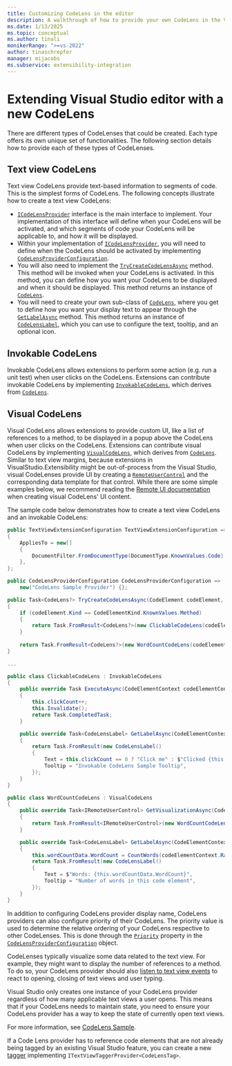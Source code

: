 ```yaml
---
title: Customizing CodeLens in the editor
description: A walkthrough of how to provide your own CodeLens in the Visual Studio editor using extensions
ms.date: 1/13/2025
ms.topic: conceptual
ms.author: tinali
monikerRange: ">=vs-2022"
author: tinaschrepfer
manager: mijacobs
ms.subservice: extensibility-integration
---
```


# Extending Visual Studio editor with a new CodeLens
There are different types of CodeLenses that could be created. Each type offers its own unique set of functionalities. The following section details how to provide each of these types of CodeLenses.

## Text view CodeLens
Text view CodeLens provide text-based information to segments of code. This is the simplest forms of CodeLens. The following concepts illustrate how to create a text view CodeLens:
- [`ICodeLensProvider`](/dotnet/api/microsoft.visualstudio.extensibility.editor.icodelensprovider) interface is the main interface to implement. Your implementation of this interface will define when your CodeLens will be activated, and which segments of code your CodeLens will be applicable to, and how it will be displayed.
- Within your implementation of [`ICodeLensProvider`](/dotnet/api/microsoft.visualstudio.extensibility.editor.icodelensprovider), you will need to define when the CodeLens should be activated by implementing [`CodeLensProviderConfiguration`](/dotnet/api/microsoft.visualstudio.extensibility.editor.codelensproviderconfiguration).
- You will also need to implement the [`TryCreateCodeLensAsync`](/dotnet/api/microsoft.visualstudio.extensibility.editor.icodelensprovider.trycreatecodelensasync) method. This method will be invoked when your CodeLens is activated. In this method, you can define how you want your CodeLens to be displayed and when it should be displayed. This method returns an instance of [`CodeLens`](/dotnet/api/microsoft.visualstudio.extensibility.editor.codelens).
- You will need to create your own sub-class of [`CodeLens`](/dotnet/api/microsoft.visualstudio.extensibility.editor.codelens), where you get to define how you want your display text to appear through the [`GetLabelAsync`](/dotnet/api/microsoft.visualstudio.extensibility.editor.codelens.getlabelasync) method. This method returns an instance of [`CodeLensLabel`](/dotnet/api/microsoft.visualstudio.extensibility.editor.codelenslabel), which you can use to configure the text, tooltip, and an optional icon.

## Invokable CodeLens
Invokable CodeLens allows extensions to perform some action (e.g. run a unit test) when user clicks on the CodeLens. Extensions can contribute invokable CodeLens by implementing [`InvokableCodeLens`](/dotnet/api/microsoft.visualstudio.extensibility.editor.invokablecodelens), which derives from [`CodeLens`](/dotnet/api/microsoft.visualstudio.extensibility.editor.codelens).

## Visual CodeLens
Visual CodeLens allows extensions to provide custom UI, like a list of references to a method, to be displayed in a popup above the CodeLens when user clicks on the CodeLens. Extensions can contribute visual CodeLens by implementing [`VisualCodeLens`](/dotnet/api/microsoft.visualstudio.extensibility.editor.visualcodelens), which derives from [`CodeLens`](/dotnet/api/microsoft.visualstudio.extensibility.editor.codelens). Similar to text view margins, because extensions in VisualStudio.Extensibility might be out-of-process from the Visual Studio, visual CodeLenses provide UI by creating a [`RemoteUserControl`](./../../inside-the-sdk/remote-ui.md) and the corresponding data template for that control. While there are some simple examples below, we recommend reading the [Remote UI documentation](./../../inside-the-sdk/remote-ui.md) when creating visual CodeLens' UI content.

The sample code below demonstrates how to create a text view CodeLens and an invokable CodeLens:

```csharp
public TextViewExtensionConfiguration TextViewExtensionConfiguration => new()
{
    AppliesTo = new[]
    {
        DocumentFilter.FromDocumentType(DocumentType.KnownValues.Code),
    },
};

public CodeLensProviderConfiguration CodeLensProviderConfiguration =>
    new("CodeLens Sample Provider") {};

public Task<CodeLens?> TryCreateCodeLensAsync(CodeElement codeElement, CodeElementContext codeElementContext, CancellationToken token)
{
    if (codeElement.Kind == CodeElementKind.KnownValues.Method)
    {
        return Task.FromResult<CodeLens?>(new ClickableCodeLens(codeElement, this.Extensibility));
    }
    
    return Task.FromResult<CodeLens?>(new WordCountCodeLens(codeElement, codeElementContext, this.Extensibility, this));
}

...

public class ClickableCodeLens : InvokableCodeLens
{
    public override Task ExecuteAsync(CodeElementContext codeElementContext, IClientContext clientContext, CancellationToken cancelToken)
    {
        this.clickCount++;
        this.Invalidate();
        return Task.CompletedTask;
    }

    public override Task<CodeLensLabel> GetLabelAsync(CodeElementContext codeElementContext, CancellationToken token)
    {
        return Task.FromResult(new CodeLensLabel()
        {
            Text = this.clickCount == 0 ? "Click me" : $"Clicked {this.clickCount} times",
            Tooltip = "Invokable CodeLens Sample Tooltip",
        });
    }
}

public class WordCountCodeLens : VisualCodeLens
{   
    public override Task<IRemoteUserControl> GetVisualizationAsync(CodeElementContext codeElementContext, IClientContext clientContext, CancellationToken token)
    {
        return Task.FromResult<IRemoteUserControl>(new WordCountCodeLensVisual(this.wordCountData));
    }

    public override Task<CodeLensLabel> GetLabelAsync(CodeElementContext codeElementContext, CancellationToken token)
    {
        this.wordCountData.WordCount = CountWords(codeElementContext.Range);
        return Task.FromResult(new CodeLensLabel()
        {
            Text = $"Words: {this.wordCountData.WordCount}",
            Tooltip = "Number of words in this code element",
        });
    }
}
```

In addition to configuring CodeLens provider display name, CodeLens providers can also configure priority of their CodeLens. The priority value is used to determine the relative ordering of your CodeLens respective to other CodeLenses. This is done through the [`Priority`](/dotnet/api/microsoft.visualstudio.extensibility.editor.codelensproviderconfiguration.priority) property in the [`CodeLensProviderConfiguration`](/dotnet/api/microsoft.visualstudio.extensibility.editor.codelensproviderconfiguration) object.

CodeLenses typically visualize some data related to the text view. For example, they might want to display the number of references to a method. To do so, your CodeLens provider should also [listen to text view events](working-with-text.md) to react to opening, closing of text views and user typing.

Visual Studio only creates one instance of your CodeLens provider regardless of how many applicable text views a user opens. This means that if your CodeLens needs to maintain state, you need to ensure your CodeLens provider has a way to keep the state of currently open text views.

For more information, see [CodeLens Sample](https://github.com/Microsoft/VSExtensibility/tree/main/New_Extensibility_Model/Samples/CodeLensSample/).

If a Code Lens provider has to reference code elements that are not already being tagged by an existing Visual Studio feature, you can create a new [tagger](./taggers.md) implementing `ITextViewTaggerProvider<CodeLensTag>`.
